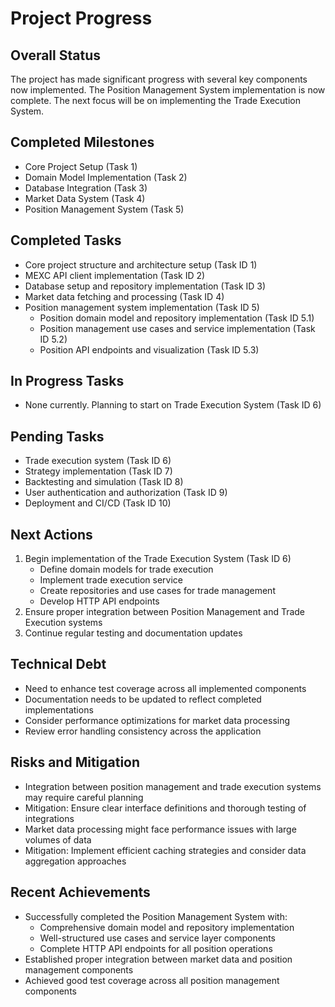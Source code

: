 # Project Progress

## Overall Status
The project has made significant progress with several key components now implemented. The Position Management System implementation is now complete. The next focus will be on implementing the Trade Execution System.

## Completed Milestones

- Core Project Setup (Task 1)
- Domain Model Implementation (Task 2)
- Database Integration (Task 3)
- Market Data System (Task 4)
- Position Management System (Task 5)

## Completed Tasks
- Core project structure and architecture setup (Task ID 1)
- MEXC API client implementation (Task ID 2)
- Database setup and repository implementation (Task ID 3)
- Market data fetching and processing (Task ID 4)
- Position management system implementation (Task ID 5)
  - Position domain model and repository implementation (Task ID 5.1)
  - Position management use cases and service implementation (Task ID 5.2)
  - Position API endpoints and visualization (Task ID 5.3)

## In Progress Tasks
- None currently. Planning to start on Trade Execution System (Task ID 6)

## Pending Tasks
- Trade execution system (Task ID 6)
- Strategy implementation (Task ID 7)
- Backtesting and simulation (Task ID 8)
- User authentication and authorization (Task ID 9)
- Deployment and CI/CD (Task ID 10)

## Next Actions
1. Begin implementation of the Trade Execution System (Task ID 6)
   - Define domain models for trade execution
   - Implement trade execution service
   - Create repositories and use cases for trade management
   - Develop HTTP API endpoints
2. Ensure proper integration between Position Management and Trade Execution systems
3. Continue regular testing and documentation updates

## Technical Debt
- Need to enhance test coverage across all implemented components
- Documentation needs to be updated to reflect completed implementations
- Consider performance optimizations for market data processing
- Review error handling consistency across the application

## Risks and Mitigation
- Integration between position management and trade execution systems may require careful planning
- Mitigation: Ensure clear interface definitions and thorough testing of integrations
- Market data processing might face performance issues with large volumes of data
- Mitigation: Implement efficient caching strategies and consider data aggregation approaches

## Recent Achievements
- Successfully completed the Position Management System with:
  - Comprehensive domain model and repository implementation
  - Well-structured use cases and service layer components
  - Complete HTTP API endpoints for all position operations
- Established proper integration between market data and position management components
- Achieved good test coverage across all position management components
